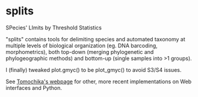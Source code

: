 # splits
 SPecies' LImits by Threshold Statistics

"splits" contains tools for delimiting species and automated taxonomy at multiple levels of biological organization (eg. DNA barcoding, morphometrics), both top-down (merging phylogenetic and phylogeographic methods) and bottom-up (single samples into >1 groups).

I (finally) tweaked plot.gmyc() to be plot_gmyc() to avoid S3/S4 issues.

See [Tomochika's webpage](https://tmfujis.wordpress.com/software/) for other, more recent implementations on Web interfaces and Python.
